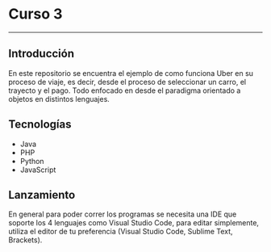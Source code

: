 # Curso 3
------------
## Introducción
En este repositorio se encuentra el ejemplo de como funciona Uber en su proceso de viaje, es decir, desde el proceso de seleccionar un carro, el trayecto y el pago. Todo enfocado en desde el paradigma orientado a objetos en distintos lenguajes.
## Tecnologías
- Java
- PHP
- Python
- JavaScript
## Lanzamiento
En general para poder correr los programas se necesita una IDE que soporte los 4 lenguajes como Visual Studio Code, para editar simplemente, utiliza el editor de tu preferencia (Visual Studio Code, Sublime Text, Brackets).
